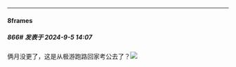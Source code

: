 ﻿
*****

####  8frames  
##### 866#       发表于 2024-9-5 14:07

俩月没更了，这是从极游跑路回家考公去了？<img src="https://static.saraba1st.com/image/smiley/face2017/037.png" referrerpolicy="no-referrer">

